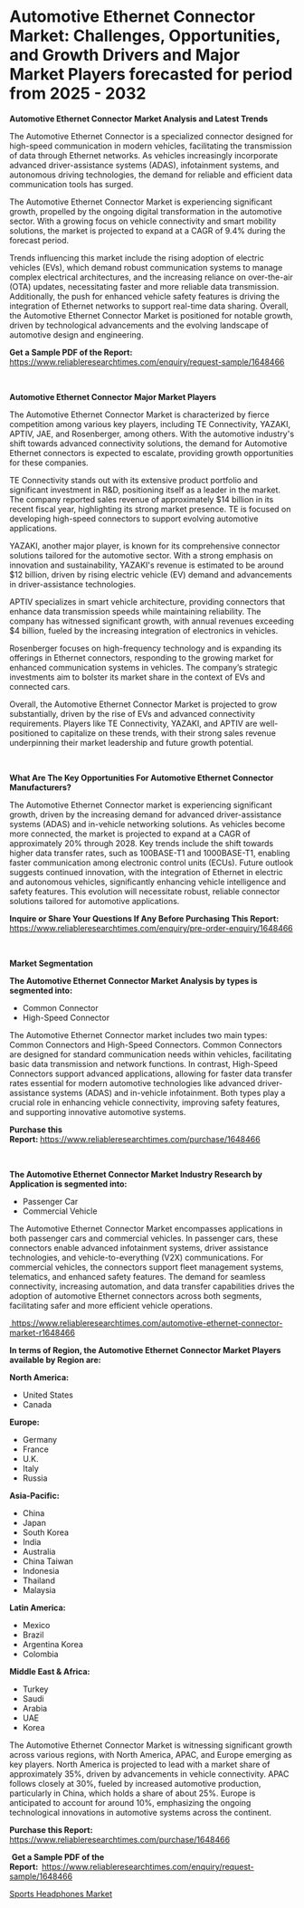 <p><h1>Automotive Ethernet Connector Market: Challenges, Opportunities, and Growth Drivers and Major Market Players forecasted for period from 2025 - 2032</h1></p><p><strong>Automotive Ethernet Connector Market Analysis and Latest Trends</strong></p>
<p><p>The Automotive Ethernet Connector is a specialized connector designed for high-speed communication in modern vehicles, facilitating the transmission of data through Ethernet networks. As vehicles increasingly incorporate advanced driver-assistance systems (ADAS), infotainment systems, and autonomous driving technologies, the demand for reliable and efficient data communication tools has surged. </p><p>The Automotive Ethernet Connector Market is experiencing significant growth, propelled by the ongoing digital transformation in the automotive sector. With a growing focus on vehicle connectivity and smart mobility solutions, the market is projected to expand at a CAGR of 9.4% during the forecast period. </p><p>Trends influencing this market include the rising adoption of electric vehicles (EVs), which demand robust communication systems to manage complex electrical architectures, and the increasing reliance on over-the-air (OTA) updates, necessitating faster and more reliable data transmission. Additionally, the push for enhanced vehicle safety features is driving the integration of Ethernet networks to support real-time data sharing. Overall, the Automotive Ethernet Connector Market is positioned for notable growth, driven by technological advancements and the evolving landscape of automotive design and engineering.</p></p>
<p><strong>Get a Sample PDF of the Report:&nbsp;</strong> <a href="https://www.reliableresearchtimes.com/enquiry/request-sample/1648466?utm_campaign=2271&utm_medium=2&utm_source=Github&utm_content=ia&utm_term=10022025&utm_id=automotive-ethernet-connector">https://www.reliableresearchtimes.com/enquiry/request-sample/1648466</a></p>
<p>&nbsp;</p>
<p><strong>Automotive Ethernet Connector Major Market Players</strong></p>
<p><p>The Automotive Ethernet Connector Market is characterized by fierce competition among various key players, including TE Connectivity, YAZAKI, APTIV, JAE, and Rosenberger, among others. With the automotive industry's shift towards advanced connectivity solutions, the demand for Automotive Ethernet connectors is expected to escalate, providing growth opportunities for these companies.</p><p>TE Connectivity stands out with its extensive product portfolio and significant investment in R&D, positioning itself as a leader in the market. The company reported sales revenue of approximately $14 billion in its recent fiscal year, highlighting its strong market presence. TE is focused on developing high-speed connectors to support evolving automotive applications.</p><p>YAZAKI, another major player, is known for its comprehensive connector solutions tailored for the automotive sector. With a strong emphasis on innovation and sustainability, YAZAKI's revenue is estimated to be around $12 billion, driven by rising electric vehicle (EV) demand and advancements in driver-assistance technologies.</p><p>APTIV specializes in smart vehicle architecture, providing connectors that enhance data transmission speeds while maintaining reliability. The company has witnessed significant growth, with annual revenues exceeding $4 billion, fueled by the increasing integration of electronics in vehicles.</p><p>Rosenberger focuses on high-frequency technology and is expanding its offerings in Ethernet connectors, responding to the growing market for enhanced communication systems in vehicles. The company’s strategic investments aim to bolster its market share in the context of EVs and connected cars.</p><p>Overall, the Automotive Ethernet Connector Market is projected to grow substantially, driven by the rise of EVs and advanced connectivity requirements. Players like TE Connectivity, YAZAKI, and APTIV are well-positioned to capitalize on these trends, with their strong sales revenue underpinning their market leadership and future growth potential.</p></p>
<p>&nbsp;</p>
<p><strong>What Are The Key Opportunities For Automotive Ethernet Connector Manufacturers?</strong></p>
<p><p>The Automotive Ethernet Connector market is experiencing significant growth, driven by the increasing demand for advanced driver-assistance systems (ADAS) and in-vehicle networking solutions. As vehicles become more connected, the market is projected to expand at a CAGR of approximately 20% through 2028. Key trends include the shift towards higher data transfer rates, such as 100BASE-T1 and 1000BASE-T1, enabling faster communication among electronic control units (ECUs). Future outlook suggests continued innovation, with the integration of Ethernet in electric and autonomous vehicles, significantly enhancing vehicle intelligence and safety features. This evolution will necessitate robust, reliable connector solutions tailored for automotive applications.</p></p>
<p><strong>Inquire or Share Your Questions If Any Before Purchasing This Report:</strong> <a href="https://www.reliableresearchtimes.com/enquiry/pre-order-enquiry/1648466?utm_campaign=2271&utm_medium=2&utm_source=Github&utm_content=ia&utm_term=10022025&utm_id=automotive-ethernet-connector">https://www.reliableresearchtimes.com/enquiry/pre-order-enquiry/1648466</a></p>
<p>&nbsp;</p>
<p><strong>Market Segmentation</strong></p>
<p><strong>The Automotive Ethernet Connector Market Analysis by types is segmented into:</strong></p>
<p><ul><li>Common Connector</li><li>High-Speed Connector</li></ul></p>
<p><p>The Automotive Ethernet Connector market includes two main types: Common Connectors and High-Speed Connectors. Common Connectors are designed for standard communication needs within vehicles, facilitating basic data transmission and network functions. In contrast, High-Speed Connectors support advanced applications, allowing for faster data transfer rates essential for modern automotive technologies like advanced driver-assistance systems (ADAS) and in-vehicle infotainment. Both types play a crucial role in enhancing vehicle connectivity, improving safety features, and supporting innovative automotive systems.</p></p>
<p><strong>Purchase this Report:&nbsp;</strong><a href="https://www.reliableresearchtimes.com/purchase/1648466?utm_campaign=2271&utm_medium=2&utm_source=Github&utm_content=ia&utm_term=10022025&utm_id=automotive-ethernet-connector">https://www.reliableresearchtimes.com/purchase/1648466</a></p>
<p>&nbsp;</p>
<p><strong>The Automotive Ethernet Connector Market Industry Research by Application is segmented into:</strong></p>
<p><ul><li>Passenger Car</li><li>Commercial Vehicle</li></ul></p>
<p><p>The Automotive Ethernet Connector Market encompasses applications in both passenger cars and commercial vehicles. In passenger cars, these connectors enable advanced infotainment systems, driver assistance technologies, and vehicle-to-everything (V2X) communications. For commercial vehicles, the connectors support fleet management systems, telematics, and enhanced safety features. The demand for seamless connectivity, increasing automation, and data transfer capabilities drives the adoption of automotive Ethernet connectors across both segments, facilitating safer and more efficient vehicle operations.</p></p>
<p><a href="https://www.reliableresearchtimes.com/automotive-ethernet-connector-market-r1648466?utm_campaign=2271&utm_medium=2&utm_source=Github&utm_content=ia&utm_term=10022025&utm_id=automotive-ethernet-connector">&nbsp;https://www.reliableresearchtimes.com/automotive-ethernet-connector-market-r1648466</a></p>
<p><strong>In terms of Region, the Automotive Ethernet Connector Market Players available by Region are:</strong></p>
<p>
    <p> <strong> North America: </strong>
        <ul>
            <li>United States</li>
            <li>Canada</li>
        </ul>
        </p> 
    <p> <strong> Europe: </strong>
        <ul>
            <li>Germany</li>
            <li>France</li>
            <li>U.K.</li>
            <li>Italy</li>
            <li>Russia</li>
        </ul>
        </p> 
    <p> <strong> Asia-Pacific: </strong>
        <ul>
            <li>China</li>
            <li>Japan</li>
            <li>South Korea</li>
            <li>India</li>
            <li>Australia</li>
            <li>China Taiwan</li>
            <li>Indonesia</li>
            <li>Thailand</li>
            <li>Malaysia</li>
        </ul>
        </p> 
    <p> <strong> Latin America: </strong>
        <ul>
            <li>Mexico</li>
            <li>Brazil</li>
            <li>Argentina Korea</li>
            <li>Colombia</li>
        </ul>
        </p> 
    <p> <strong> Middle East & Africa: </strong>
        <ul>
            <li>Turkey</li>
            <li>Saudi</li>
            <li>Arabia</li>
            <li>UAE</li>
            <li>Korea</li>
        </ul>
    </p>
    </p>
<p><p>The Automotive Ethernet Connector Market is witnessing significant growth across various regions, with North America, APAC, and Europe emerging as key players. North America is projected to lead with a market share of approximately 35%, driven by advancements in vehicle connectivity. APAC follows closely at 30%, fueled by increased automotive production, particularly in China, which holds a share of about 25%. Europe is anticipated to account for around 10%, emphasizing the ongoing technological innovations in automotive systems across the continent.</p></p>
<p><strong>Purchase this Report: </strong><a href="https://www.reliableresearchtimes.com/purchase/1648466?utm_campaign=2271&utm_medium=2&utm_source=Github&utm_content=ia&utm_term=10022025&utm_id=automotive-ethernet-connector">https://www.reliableresearchtimes.com/purchase/1648466</a></p>
<p>&nbsp;<strong>Get a Sample PDF of the Report:&nbsp;&nbsp;</strong><a href="https://www.reliableresearchtimes.com/enquiry/request-sample/1648466?utm_campaign=2271&utm_medium=2&utm_source=Github&utm_content=ia&utm_term=10022025&utm_id=automotive-ethernet-connector">https://www.reliableresearchtimes.com/enquiry/request-sample/1648466</a></p>
<p><strong></strong></p>
<p><p><a href="https://github.com/antonioc6hal/Market-Research-Report-List-1/blob/main/sports-headphones-market.md?utm_campaign=2271&utm_medium=2&utm_source=Github&utm_content=ia&utm_term=10022025&utm_id=automotive-ethernet-connector">Sports Headphones Market</a></p></p>